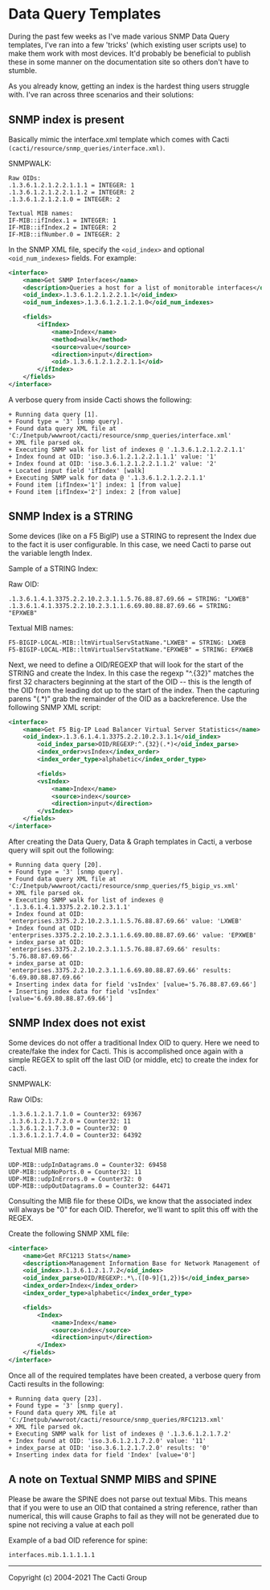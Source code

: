 # Data Query Templates

During the past few weeks as I've made various SNMP Data Query templates, I've
ran into a few 'tricks' (which existing user scripts use) to make them work
with most devices. It'd probably be beneficial to publish these in some manner
on the documentation site so others don't have to stumble.

As you already know, getting an index is the hardest thing users struggle with.
I've ran across three scenarios and their solutions:

## SNMP index is present

Basically mimic the interface.xml template which comes with Cacti
`(cacti/resource/snmp_queries/interface.xml)`.

SNMPWALK:

```console
Raw OIDs:
.1.3.6.1.2.1.2.2.1.1.1 = INTEGER: 1
.1.3.6.1.2.1.2.2.1.1.2 = INTEGER: 2
.1.3.6.1.2.1.2.1.0 = INTEGER: 2
```

```console
Textual MIB names:
IF-MIB::ifIndex.1 = INTEGER: 1
IF-MIB::ifIndex.2 = INTEGER: 2
IF-MIB::ifNumber.0 = INTEGER: 2
```

In the SNMP XML file, specify the `<oid_index>` and optional
`<oid_num_indexes>` fields. For example:

```XML
<interface>
    <name>Get SNMP Interfaces</name>
    <description>Queries a host for a list of monitorable interfaces</description>
    <oid_index>.1.3.6.1.2.1.2.2.1.1</oid_index>
    <oid_num_indexes>.1.3.6.1.2.1.2.1.0</oid_num_indexes>

    <fields>
        <ifIndex>
            <name>Index</name>
            <method>walk</method>
            <source>value</source>
            <direction>input</direction>
            <oid>.1.3.6.1.2.1.2.2.1.1</oid>
        </ifIndex>
    </fields>
</interface>
```

A verbose query from inside Cacti shows the following:

```shell
+ Running data query [1].
+ Found type = '3' [snmp query].
+ Found data query XML file at 'C:/Inetpub/wwwroot/cacti/resource/snmp_queries/interface.xml'
+ XML file parsed ok.
+ Executing SNMP walk for list of indexes @ '.1.3.6.1.2.1.2.2.1.1'
+ Index found at OID: 'iso.3.6.1.2.1.2.2.1.1.1' value: '1'
+ Index found at OID: 'iso.3.6.1.2.1.2.2.1.1.2' value: '2'
+ Located input field 'ifIndex' [walk]
+ Executing SNMP walk for data @ '.1.3.6.1.2.1.2.2.1.1'
+ Found item [ifIndex='1'] index: 1 [from value]
+ Found item [ifIndex='2'] index: 2 [from value]
```

## SNMP Index is a STRING

Some devices (like on a F5 BigIP) use a STRING to represent the Index due to
the fact it is user configurable. In this case, we need Cacti to parse out the
variable length Index.

Sample of a STRING Index:

Raw OID:

```console
.1.3.6.1.4.1.3375.2.2.10.2.3.1.1.5.76.88.87.69.66 = STRING: "LXWEB"
.1.3.6.1.4.1.3375.2.2.10.2.3.1.1.6.69.80.88.87.69.66 = STRING: "EPXWEB"
```

Textual MIB names:

```console
F5-BIGIP-LOCAL-MIB::ltmVirtualServStatName."LXWEB" = STRING: LXWEB
F5-BIGIP-LOCAL-MIB::ltmVirtualServStatName."EPXWEB" = STRING: EPXWEB
```

Next, we need to define a OID/REGEXP that will look for the start of the STRING
and create the Index.  In this case the regexp "^.{32}" matches the first 32
characters beginning at the start of the OID -- this is the length of the OID
from the leading dot up to the start of the index. Then the capturing parens
"(.*)" grab the remainder of the OID as a backreference. Use the following SNMP
XML script:

```XML
<interface>
    <name>Get F5 Big-IP Load Balancer Virtual Server Statistics</name>
    <oid_index>.1.3.6.1.4.1.3375.2.2.10.2.3.1.1</oid_index>
        <oid_index_parse>OID/REGEXP:^.{32}(.*)</oid_index_parse>
        <index_order>vsIndex</index_order>
        <index_order_type>alphabetic</index_order_type>

        <fields>
        <vsIndex>
            <name>Index</name>
            <source>index</source>
            <direction>input</direction>
        </vsIndex>
    </fields>
</interface>
```

After creating the Data Query, Data & Graph templates in Cacti, a verbose query
will spit out the following:

```shell
+ Running data query [20].
+ Found type = '3' [snmp query].
+ Found data query XML file at 'C:/Inetpub/wwwroot/cacti/resource/snmp_queries/f5_bigip_vs.xml'
+ XML file parsed ok.
+ Executing SNMP walk for list of indexes @ '.1.3.6.1.4.1.3375.2.2.10.2.3.1.1'
+ Index found at OID: 'enterprises.3375.2.2.10.2.3.1.1.5.76.88.87.69.66' value: 'LXWEB'
+ Index found at OID: 'enterprises.3375.2.2.10.2.3.1.1.6.69.80.88.87.69.66' value: 'EPXWEB'
+ index_parse at OID: 'enterprises.3375.2.2.10.2.3.1.1.5.76.88.87.69.66' results: '5.76.88.87.69.66'
+ index_parse at OID: 'enterprises.3375.2.2.10.2.3.1.1.6.69.80.88.87.69.66' results: '6.69.80.88.87.69.66'
+ Inserting index data for field 'vsIndex' [value='5.76.88.87.69.66']
+ Inserting index data for field 'vsIndex' [value='6.69.80.88.87.69.66']
```

## SNMP Index does not exist

Some devices do not offer a traditional Index OID to query. Here we need to
create/fake the index for Cacti. This is accomplished once again with a simple
REGEX to split off the last OID (or middle, etc) to create the index for cacti.

SNMPWALK:

Raw OIDs:

```console
.1.3.6.1.2.1.7.1.0 = Counter32: 69367
.1.3.6.1.2.1.7.2.0 = Counter32: 11
.1.3.6.1.2.1.7.3.0 = Counter32: 0
.1.3.6.1.2.1.7.4.0 = Counter32: 64392
```

Textual MIB name:

```console
UDP-MIB::udpInDatagrams.0 = Counter32: 69458
UDP-MIB::udpNoPorts.0 = Counter32: 11
UDP-MIB::udpInErrors.0 = Counter32: 0
UDP-MIB::udpOutDatagrams.0 = Counter32: 64471
```

Consulting the MIB file for these OIDs, we know that the associated index will
always be "0" for each OID.  Therefor, we'll want to split this off with the
REGEX.

Create the following SNMP XML file:

```XML
<interface>
    <name>Get RFC1213 Stats</name>
    <description>Management Information Base for Network Management of TCP/IP-based internets</description>
    <oid_index>.1.3.6.1.2.1.7.2</oid_index>
    <oid_index_parse>OID/REGEXP:.*\.([0-9]{1,2})$</oid_index_parse>
    <index_order>Index</index_order>
    <index_order_type>alphabetic</index_order_type>

    <fields>
        <Index>
            <name>Index</name>
            <source>index</source>
            <direction>input</direction>
        </Index>
    </fields>
</interface>
```

Once all of the required templates have been created, a verbose query from
Cacti results in the following:

```shell
+ Running data query [23].
+ Found type = '3' [snmp query].
+ Found data query XML file at 'C:/Inetpub/wwwroot/cacti/resource/snmp_queries/RFC1213.xml'
+ XML file parsed ok.
+ Executing SNMP walk for list of indexes @ '.1.3.6.1.2.1.7.2'
+ Index found at OID: 'iso.3.6.1.2.1.7.2.0' value: '11'
+ index_parse at OID: 'iso.3.6.1.2.1.7.2.0' results: '0'
+ Inserting index data for field 'Index' [value='0']
```

## A note on Textual SNMP MIBS and SPINE

Please be aware the SPINE does not parse out textual Mibs.  This means that if
you were to use an OID that contained a string reference, rather than numerical,
this will cause Graphs to fail as they will not be generated due to spine not
reciving a value at each poll

Example of a bad OID reference for spine:

```shell
interfaces.mib.1.1.1.1.1
```

---
Copyright (c) 2004-2021 The Cacti Group
